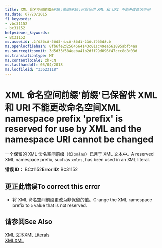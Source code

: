 ```yaml
---
title: XML 命名空间前缀&#39;前缀&#39;已保留供 XML 和 URI 不能更改命名空间
ms.date: 07/20/2015
f1_keywords:
- vbc31152
- bc31152
helpviewer_keywords:
- BC31152
ms.assetid: c2fd26c8-56d5-4bc0-86d1-230cf165d8c0
ms.openlocfilehash: 8fb6fe2d2564664143c81ac49ea561895abf54aa
ms.sourcegitcommit: 3d5d33f384eeba41b2dff79d096f47ccc8d8f03d
ms.translationtype: MT
ms.contentlocale: zh-CN
ms.lasthandoff: 05/04/2018
ms.locfileid: "33623118"
---
```

# <a name="xml-namespace-prefix-39prefix39-is-reserved-for-use-by-xml-and-the-namespace-uri-cannot-be-changed"></a><span data-ttu-id="0951d-102">XML 命名空间前缀&#39;前缀&#39;已保留供 XML 和 URI 不能更改命名空间</span><span class="sxs-lookup"><span data-stu-id="0951d-102">XML namespace prefix &#39;prefix&#39; is reserved for use by XML and the namespace URI cannot be changed</span></span>
<span data-ttu-id="0951d-103">一个保留的 XML 命名空间前缀（如 `xmlns`）已用于 XML 文本中。</span><span class="sxs-lookup"><span data-stu-id="0951d-103">A reserved XML namespace prefix, such as `xmlns`, has been used in an XML literal.</span></span>  
  
 <span data-ttu-id="0951d-104">**错误 ID：** BC31152</span><span class="sxs-lookup"><span data-stu-id="0951d-104">**Error ID:** BC31152</span></span>  
  
## <a name="to-correct-this-error"></a><span data-ttu-id="0951d-105">更正此错误</span><span class="sxs-lookup"><span data-stu-id="0951d-105">To correct this error</span></span>  
  
-   <span data-ttu-id="0951d-106">将 XML 命名空间前缀更改为非保留的值。</span><span class="sxs-lookup"><span data-stu-id="0951d-106">Change the XML namespace prefix to a value that is not reserved.</span></span>  
  
## <a name="see-also"></a><span data-ttu-id="0951d-107">请参阅</span><span class="sxs-lookup"><span data-stu-id="0951d-107">See Also</span></span>  
 [<span data-ttu-id="0951d-108">XML 文本</span><span class="sxs-lookup"><span data-stu-id="0951d-108">XML Literals</span></span>](../../visual-basic/language-reference/xml-literals/index.md)  
 [<span data-ttu-id="0951d-109">XML</span><span class="sxs-lookup"><span data-stu-id="0951d-109">XML</span></span>](../../visual-basic/programming-guide/language-features/xml/index.md)
